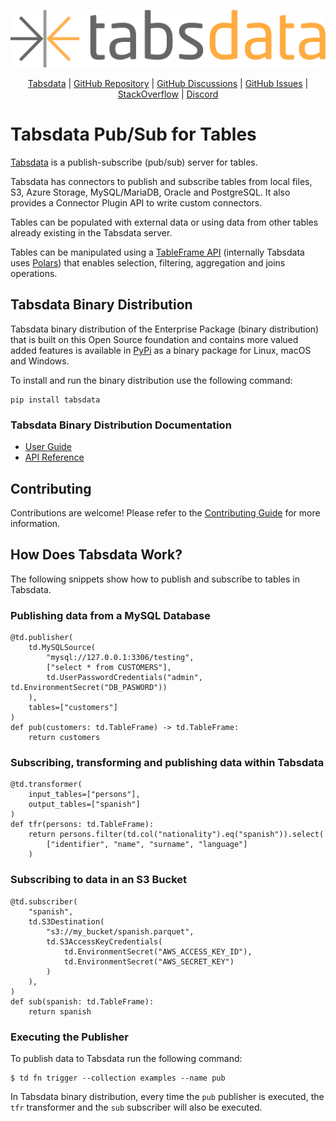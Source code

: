 <!--
Copyright 2025 Tabs Data Inc.
-->

![Tabsdata](assets/images/tabsdata.png)

<p style="text-align:center;">
    <a href="https://tabsdata.com">Tabsdata</a>
    |
    <a href="https://github.com/tabsdata/tabsdata">GitHub Repository</a>
    |
    <a href="https://github.com/tabsdata/tabsdata/discussions">GitHub Discussions</a>
    |
    <a href="https://github.com/tabsdata/tabsdata/issues">GitHub Issues</a>
    |
    <a href="https://stackoverflow.com/questions/tagged/tabsdata">StackOverflow</a>
    |
    <a href="https://discord.com/invite/5stJks6W">Discord</a>
</p>

# Tabsdata Pub/Sub for Tables

[Tabsdata](https://tabsdata.com) is a publish-subscribe (pub/sub) server for tables.

Tabsdata has connectors to publish and subscribe tables from local files, S3, Azure Storage,
MySQL/MariaDB, Oracle and PostgreSQL. It also provides a Connector Plugin API to write custom
connectors.

Tables can be populated with external data or using data from other tables already existing
in the Tabsdata server.

Tables can be manipulated using a [TableFrame API](https://docs.tabsdata.com/latest/api_ref/index.html)
(internally Tabsdata uses [Polars](https://github.com/pola-rs/polars)) that enables selection,
filtering, aggregation and joins operations.

## Tabsdata Binary Distribution

Tabsdata binary distribution of the Enterprise Package (binary distribution) that is
built on this Open Source foundation and contains more valued added features is
available in [PyPi](https://pypi.org/project/tabsdata/) as a binary package for Linux,
macOS and Windows.

To install and run the binary distribution use the following command:

```
pip install tabsdata
```

### Tabsdata Binary Distribution Documentation

* [User Guide](https://docs.tabsdata.com/latest/guide/intro.html)
* [API Reference](https://docs.tabsdata.com/latest/api_ref/index.html)

## Contributing

Contributions are welcome! Please refer to the [Contributing Guide](assets/docs/CONTRIBUTING.md) for more information.

## How Does Tabsdata Work?

The following snippets show how to publish and subscribe to tables in Tabsdata.

### Publishing data from a MySQL Database

```
@td.publisher(
    td.MySQLSource(
        "mysql://127.0.0.1:3306/testing",
        ["select * from CUSTOMERS"],
        td.UserPasswordCredentials("admin", td.EnvironmentSecret("DB_PASWORD"))
    ),
    tables=["customers"]
)
def pub(customers: td.TableFrame) -> td.TableFrame:
    return customers
```

### Subscribing, transforming and publishing data within Tabsdata

```
@td.transformer(
    input_tables=["persons"],
    output_tables=["spanish"]
)
def tfr(persons: td.TableFrame):
    return persons.filter(td.col("nationality").eq("spanish")).select(
        ["identifier", "name", "surname", "language"]
    )
```

### Subscribing to data in an S3 Bucket

```
@td.subscriber(
    "spanish",
    td.S3Destination(
        "s3://my_bucket/spanish.parquet",
        td.S3AccessKeyCredentials(
            td.EnvironmentSecret("AWS_ACCESS_KEY_ID"),
            td.EnvironmentSecret("AWS_SECRET_KEY")
        )
    ),
)
def sub(spanish: td.TableFrame):
    return spanish
```

### Executing the Publisher

To publish data to Tabsdata run the following command:

```
$ td fn trigger --collection examples --name pub
```

In Tabsdata binary distribution, every time the `pub` publisher is executed, the `tfr` transformer
and the `sub` subscriber will also be executed.
